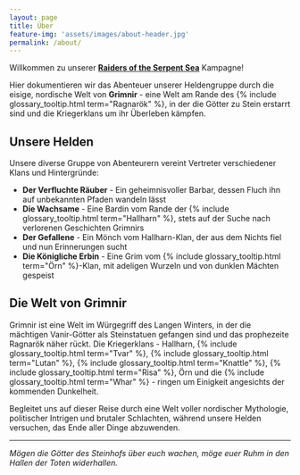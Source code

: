 ```yaml
---
layout: page
title: Über
feature-img: 'assets/images/about-header.jpg'
permalink: /about/
---
```


Willkommen zu unserer **[Raiders of the Serpent Sea](https://modiphius.net/collections/raiders-of-the-serpent-sea)** Kampagne!

Hier dokumentieren wir das Abenteuer unserer Heldengruppe durch die eisige, nordische Welt von **Grimnir** - eine Welt am Rande des {% include glossary_tooltip.html term="Ragnarök" %}, in der die Götter zu Stein erstarrt sind und die Kriegerklans um ihr Überleben kämpfen.

## Unsere Helden

Unsere diverse Gruppe von Abenteurern vereint Vertreter verschiedener Klans und Hintergründe:

- **Der Verfluchte Räuber** - Ein geheimnisvoller Barbar, dessen Fluch ihn auf unbekannten Pfaden wandeln lässt
- **Die Wachsame** - Eine Bardin vom Rande der {% include glossary_tooltip.html term="Hallharn" %}, stets auf der Suche nach verlorenen Geschichten Grimnirs
- **Der Gefallene** - Ein Mönch vom Hallharn-Klan, der aus dem Nichts fiel und nun Erinnerungen sucht
- **Die Königliche Erbin** - Eine Grim vom {% include glossary_tooltip.html term="Örn" %}-Klan, mit adeligen Wurzeln und von dunklen Mächten gespeist

## Die Welt von Grimnir

Grimnir ist eine Welt im Würgegriff des Langen Winters, in der die mächtigen Vanir-Götter als Steinstatuen gefangen sind und das prophezeite Ragnarök näher rückt. Die Kriegerklans - Hallharn, {% include glossary_tooltip.html term="Tvar" %}, {% include glossary_tooltip.html term="Lutan" %}, {% include glossary_tooltip.html term="Knattle" %}, {% include glossary_tooltip.html term="Risa" %}, Örn und die {% include glossary_tooltip.html term="Whar" %} - ringen um Einigkeit angesichts der kommenden Dunkelheit.

Begleitet uns auf dieser Reise durch eine Welt voller nordischer Mythologie, politischer Intrigen und brutaler Schlachten, während unsere Helden versuchen, das Ende aller Dinge abzuwenden.

---

_Mögen die Götter des Steinhofs über euch wachen, möge euer Ruhm in den Hallen der Toten widerhallen._
